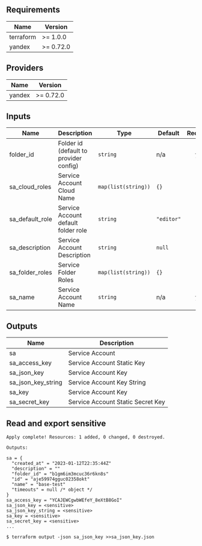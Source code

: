 ## Requirements

| Name | Version    |
|------|------------|
| terraform | \>= 1.0.0  |
| yandex | \>= 0.72.0 |

## Providers

| Name | Version    |
|------|------------|
| yandex | \>= 0.72.0 |

## Inputs

| Name | Description | Type | Default | Required |
|------|-------------|------|---------|:--------:|
| folder\_id | Folder id (default to provider config) | `string` | n/a | yes |
| sa\_cloud\_roles | Service Account Cloud Name | `map(list(string))` | `{}` | no |
| sa\_default\_role | Service Account default folder role | `string` | `"editor"` | no |
| sa\_description | Service Account Description | `string` | `null` | no |
| sa\_folder\_roles | Service Folder Roles | `map(list(string))` | `{}` | no |
| sa\_name | Service Account Name | `string` | n/a | yes |

## Outputs

| Name | Description |
|------|-------------|
| sa | Service Account |
| sa\_access\_key | Service Account Static Key |
| sa\_json\_key | Service Account Key |
| sa\_json\_key\_string | Service Account Key String |
| sa\_key | Service Account Key |
| sa\_secret\_key | Service Account Static Secret Key |


## Read and export sensitive

```
Apply complete! Resources: 1 added, 0 changed, 0 destroyed.

Outputs:

sa = {
  "created_at" = "2023-01-12T22:35:44Z"
  "description" = ""
  "folder_id" = "b1gm6im3mcuc36r6kn8s"
  "id" = "aje59974gguc02358okt"
  "name" = "base-test"
  "timeouts" = null /* object */
}
sa_access_key = "YCAJEWCgwbWEfeY_8eXtB8GoI"
sa_json_key = <sensitive>
sa_json_key_string = <sensitive>
sa_key = <sensitive>
sa_secret_key = <sensitive>
...

$ terraform output -json sa_json_key >>sa_json_key.json

```